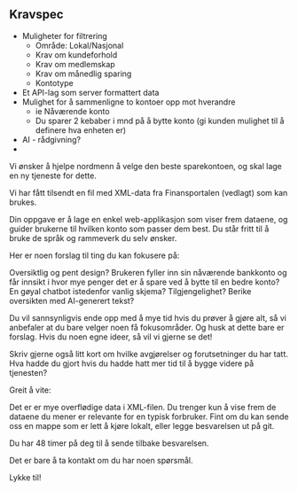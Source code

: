 ## Kravspec

- Muligheter for filtrering
  - Område: Lokal/Nasjonal
  - Krav om kundeforhold
  - Krav om medlemskap
  - Krav om månedlig sparing
  - Kontotype
- Et API-lag som server formattert data
- Mulighet for å sammenligne to kontoer opp mot hverandre
  - ie Nåværende konto
  - Du sparer 2 kebaber i mnd på å bytte konto (gi kunden mulighet til å definere hva enheten er)
- AI - rådgivning?
-

Vi ønsker å hjelpe nordmenn å velge den beste sparekontoen, og skal lage en ny tjeneste for dette.

Vi har fått tilsendt en fil med XML-data fra Finansportalen (vedlagt) som kan brukes.

Din oppgave er å lage en enkel web-applikasjon som viser frem dataene, og guider brukerne til hvilken konto som passer dem best. Du står fritt til å bruke de språk og rammeverk du selv ønsker.

Her er noen forslag til ting du kan fokusere på:

Oversiktlig og pent design?
Brukeren fyller inn sin nåværende bankkonto og får innsikt i hvor mye penger det er å spare ved å bytte til en bedre konto?
En gøyal chatbot istedenfor vanlig skjema?
Tilgjengelighet?
Berike oversikten med AI-generert tekst?

Du vil sannsynligvis ende opp med å mye tid hvis du prøver å gjøre alt, så vi anbefaler at du bare velger noen få fokusområder. Og husk at dette bare er forslag. Hvis du noen egne ideer, så vil vi gjerne se det!

Skriv gjerne også litt kort om hvilke avgjørelser og forutsetninger du har tatt. Hva hadde du gjort hvis du hadde hatt mer tid til å bygge videre på tjenesten?

Greit å vite:

Det er er mye overflødige data i XML-filen. Du trenger kun å vise frem de dataene du mener er relevante for en typisk forbruker.
Fint om du kan sende oss en mappe som er lett å kjøre lokalt, eller legge besvarelsen ut på git.

Du har 48 timer på deg til å sende tilbake besvarelsen.

Det er bare å ta kontakt om du har noen spørsmål.

Lykke til!
